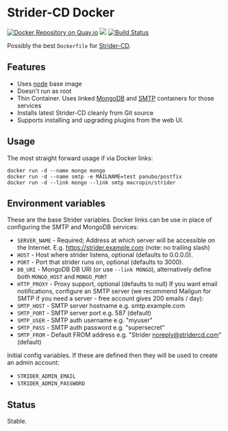 # Strider-CD Docker 
 
[![Docker Repository on Quay.io](https://quay.io/repository/macropin/strider/status "Docker Repository on Quay.io")](https://quay.io/repository/macropin/strider)
[![](https://badge.imagelayers.io/macropin/strider:latest.svg)](https://imagelayers.io/?images=macropin/strider:latest)
[![Build Status](https://travis-ci.org/brownman/docker-strider.svg?branch=master)](https://travis-ci.org/brownman/docker-strider)

Possibly the best `Dockerfile` for [Strider-CD](https://github.com/Strider-CD/strider).

## Features

- Uses [node](https://registry.hub.docker.com/_/node/) base image
- Doesn't run as root
- Thin Container. Uses linked [MongoDB](https://registry.hub.docker.com/_/mongo/) and [SMTP](https://registry.hub.docker.com/u/panubo/postfix/) containers for those services
- Installs latest Strider-CD cleanly from Git source
- Supports installing and upgrading plugins from the web UI.

## Usage

The most straight forward usage if via Docker links: 

```
docker run -d --name mongo mongo
docker run -d --name smtp -e MAILNAME=test panubo/postfix
docker run -d --link mongo --link smtp macropin/strider
```

## Environment variables

These are the base Strider variables. Docker links can be use in place of configuring the SMTP and MongoDB services:

- `SERVER_NAME` - Required; Address at which server will be accessible on the Internet. E.g. https://strider.example.com (note: no trailing slash)
- `HOST` - Host where strider listens, optional (defaults to 0.0.0.0).
- `PORT` - Port that strider runs on, optional (defaults to 3000).
- `DB_URI` - MongoDB DB URI (or use `--link MONGO`), alternatively define both `MONGO_HOST` and `MONGO_PORT`
- `HTTP_PROXY` - Proxy support, optional (defaults to null)
If you want email notifications, configure an SMTP server (we recommend Mailgun for SMTP if you need a server - free account gives 200 emails / day):
- `SMTP_HOST` - SMTP server hostname e.g. smtp.example.com
- `SMTP_PORT` - SMTP server port e.g. 587 (default)
- `SMTP_USER` - SMTP auth username e.g. "myuser"
- `SMTP_PASS` - SMTP auth password e.g. "supersecret"
- `SMTP_FROM` - Default FROM address e.g. "Strider noreply@stridercd.com" (default)

Initial config variables. If these are defined then they will be used to create an admin account:

- `STRIDER_ADMIN_EMAIL`
- `STRIDER_ADMIN_PASSWORD`

## Status

Stable.
